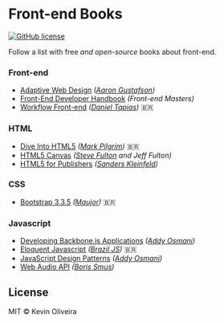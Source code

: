 # Front-end Books

[![GitHub license](https://img.shields.io/badge/license-MIT-blue.svg)](https://raw.githubusercontent.com/kvnol/frontend-books/master/LICENSE)

Follow a list with free _and open-source_ books about front-end.

### Front-end

- [Adaptive Web Design](https://adaptivewebdesign.info/1st-edition/) _([Aaron Gustafson](https://www.aaron-gustafson.com/))_
- [Front-End Developer Handbook](https://www.gitbook.com/book/frontendmasters/front-end-handbook-2017/) _(Front-end Masters)_
- [Workflow Front-end](https://www.gitbook.com/book/tapmorales/workflow-front-end/) _([Daniel Tapias](https://github.com/tapmorales))_ <span>&#x1f1e7;&#x1f1f7;</span>

### HTML

- [Dive Into HTML5](https://diveintohtml5.com.br/) _([Mark Pilgrim](https://github.com/diveintomark))_ <span>&#x1f1e7;&#x1f1f7;</span>
- [HTML5 Canvas](http://chimera.labs.oreilly.com/books/1234000001654/index.html) _([Steve Fulton](https://github.com/SteveFulton95) and Jeff Fulton)_
- [HTML5 for Publishers](http://chimera.labs.oreilly.com/books/1234000000770/index.html) _([Sanders Kleinfeld](https://twitter.com/sandersk))_

### CSS

- [Bootstrap 3.3.5](http://livrosdomaujor.com.br/bootstrap3/codigos.html) _([Maujor](http://maujor.com))_ <span>&#x1f1e7;&#x1f1f7;</span>

### Javascript

- [Developing Backbone.js Applications](https://addyosmani.com/backbone-fundamentals/) _([Addy Osmani](http://twitter.com/addyosmani))_
- [Eloquent Javascript](http://braziljs.github.io/eloquente-javascript/) _([Brazil JS](https://github.com/braziljs))_ <span>&#x1f1e7;&#x1f1f7;</span>
- [JavaScript Design Patterns](https://addyosmani.com/resources/essentialjsdesignpatterns/book/) _([Addy Osmani](http://twitter.com/addyosmani))_
- [Web Audio API](http://chimera.labs.oreilly.com/books/1234000001552/index.html) _([Boris Smus](http://smus.com/))_

## License

MIT © Kevin Oliveira